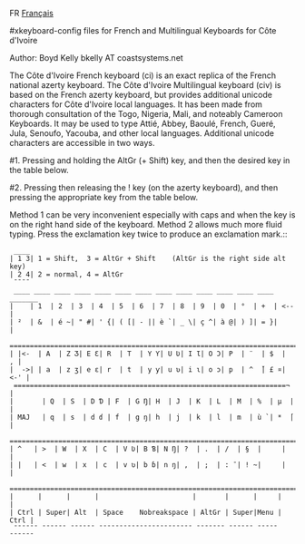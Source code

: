 FR [Français](https://github.com/boydkelly/xkeyboard-config-ci/blob/master/README.fr.md)

#xkeyboard-config files for French and Multilingual Keyboards for Côte d'Ivoire

Author: Boyd Kelly bkelly AT coastsystems.net 

The Côte d'Ivoire French keyboard (ci) is an exact replica of the French national azerty keyboard.
The Côte d'Ivoire Multilingual keyboard (civ) is based on the French azerty keyboard, but provides additional unicode
characters for Côte d'Ivoire local languages. It has been made from thorough consultation of the Togo, Nigeria, Mali, 
and noteably Cameroon Keyboards. It may be used to type Attié, Abbey, Baoulé, French, Gueré, Jula, Senoufo, Yacouba, 
and other local languages. Additional unicode characters are accessible in two ways.

#1. Pressing and holding the AltGr (+ Shift) key, and then the desired key in the table below.

#2. Pressing then releasing the ! key (on the azerty keyboard), and then pressing the appropriate key from the table below.

Method 1 can be very inconvenient especially with caps and when the key is on the right hand side of the keyboard.  Method 2 allows much more fluid typing.  Press the exclamation key twice to produce an exclamation mark.::

     ____  
    | 1 3| 1 = Shift,  3 = AltGr + Shift    (AltGr is the right side alt key)
    | 2 4| 2 = normal, 4 = AltGr
     ¯¯¯¯  
     ____ ____ ____ ____ ____ ____ ____ ____ ____ ____ ____ ____ ____ _______
    |    | 1  | 2  | 3  | 4  | 5  | 6  | 7  | 8  | 9  | 0  | °  | +  | <--   |
    | ²  | &  | é ~| " #| ' {| ( [| - || è `| _ \| ç ^| à @| ) ]| = }|       |
     ========================================================================
    | |<-  | A  | Z Ʒ| E Ɛ| R  | T  | Y Ƴ| U Ʋ| I Ɩ| O Ɔ| P  | ¨  | $  |   , |
    |  ->| | a  | z ʒ| e ɛ| r  | t  | y ƴ| u ʋ| i ɩ| o ɔ| p  | ^  ̌| £ ¤| <-' |
     ===================================================================¬    |
    |       | Q  | S  | D Ɗ | F  | G Ŋ| H  | J  | K  | L  | M  | %  | µ  |   |
    | MAJ   | q  | s  | d ɗ | f  | g ŋ| h  | j  | k  | l  | m  | ù `| *  ́|   |
     ========================================================================
    | ^   | >  | W  | X  | C  | V Ʋ| B Ɓ| N Ŋ| ?  | .  | /  | §  |     |     |
    | |   | <  | w  | x  | c  | v ʋ| b ɓ| n ŋ| ,  | ;  | : ¯| ! ~|     |     |
     ========================================================================
    |      |      |      |                       |       |      |     |      |
    | Ctrl | Super| Alt  | Space    Nobreakspace | AltGr | Super|Menu | Ctrl |
     ¯¯¯¯¯¯ ¯¯¯¯¯¯ ¯¯¯¯¯¯ ¯¯¯¯¯¯¯¯¯¯¯¯¯¯¯¯¯¯¯¯¯¯¯ ¯¯¯¯¯¯¯ ¯¯¯¯¯¯ ¯¯¯¯¯ ¯¯¯¯¯¯

